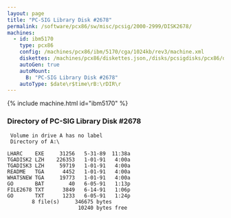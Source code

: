```yaml
---
layout: page
title: "PC-SIG Library Disk #2678"
permalink: /software/pcx86/sw/misc/pcsig/2000-2999/DISK2678/
machines:
  - id: ibm5170
    type: pcx86
    config: /machines/pcx86/ibm/5170/cga/1024kb/rev3/machine.xml
    diskettes: /machines/pcx86/diskettes.json,/disks/pcsigdisks/pcx86/diskettes.json
    autoGen: true
    autoMount:
      B: "PC-SIG Library Disk #2678"
    autoType: $date\r$time\rB:\rDIR\r
---
```


{% include machine.html id="ibm5170" %}

### Directory of PC-SIG Library Disk #2678

     Volume in drive A has no label
     Directory of A:\

    LHARC    EXE     31256   5-31-89  11:38a
    TGADISK2 LZH    226353   1-01-91   4:00a
    TGADISK3 LZH     59719   1-01-91   4:00a
    README   TGA      4452   1-01-91   4:00a
    WHATSNEW TGA     19773   1-01-91   4:00a
    GO       BAT        40   6-05-91   1:13p
    FILE2678 TXT      3849   6-14-91   1:06p
    GO       TXT      1233   6-05-91   1:24p
            8 file(s)     346675 bytes
                           10240 bytes free
